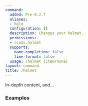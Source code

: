```yaml
---
command:
  added: Pre-0.2.7
  aliases:
  - helm
  configuration: []
  description: Changes your helmet.
  permissions:
  - rcmds.helmet
  supports:
    name-completion: false
    time-format: false
  usage: /helmet [item/none]
layout: command
title: /helmet
---
```


In-depth content, and...

### Examples

